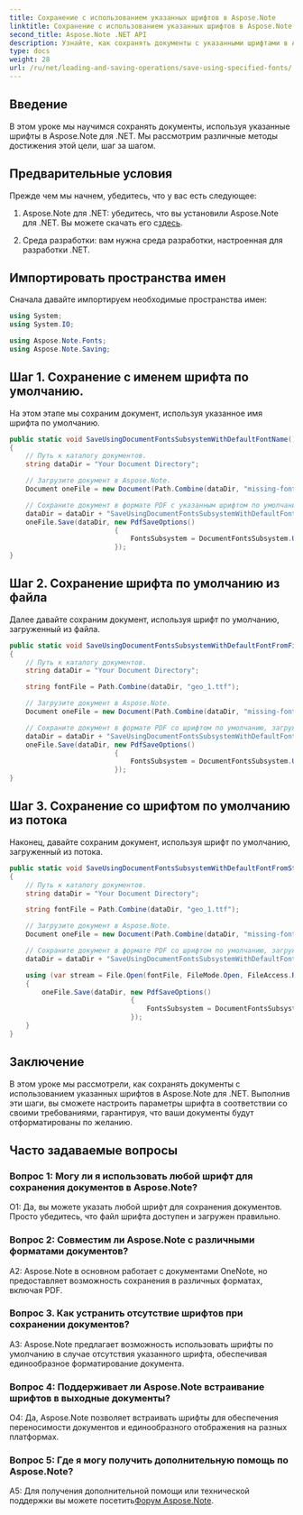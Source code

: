 ```yaml
---
title: Сохранение с использованием указанных шрифтов в Aspose.Note
linktitle: Сохранение с использованием указанных шрифтов в Aspose.Note
second_title: Aspose.Note .NET API
description: Узнайте, как сохранять документы с указанными шрифтами в Aspose.Note для .NET. Легко настраивайте параметры шрифта для единообразного форматирования документа.
type: docs
weight: 28
url: /ru/net/loading-and-saving-operations/save-using-specified-fonts/
---
```

## Введение

В этом уроке мы научимся сохранять документы, используя указанные шрифты в Aspose.Note для .NET. Мы рассмотрим различные методы достижения этой цели, шаг за шагом.

## Предварительные условия

Прежде чем мы начнем, убедитесь, что у вас есть следующее:

1.  Aspose.Note для .NET: убедитесь, что вы установили Aspose.Note для .NET. Вы можете скачать его с[здесь](https://releases.aspose.com/note/net/).

2. Среда разработки: вам нужна среда разработки, настроенная для разработки .NET.

## Импортировать пространства имен

Сначала давайте импортируем необходимые пространства имен:

```csharp
using System;
using System.IO;

using Aspose.Note.Fonts;
using Aspose.Note.Saving;

```

## Шаг 1. Сохранение с именем шрифта по умолчанию.

На этом этапе мы сохраним документ, используя указанное имя шрифта по умолчанию.

```csharp
public static void SaveUsingDocumentFontsSubsystemWithDefaultFontName()
{
    // Путь к каталогу документов.
    string dataDir = "Your Document Directory";

    // Загрузите документ в Aspose.Note.
    Document oneFile = new Document(Path.Combine(dataDir, "missing-font.one"));

    // Сохраните документ в формате PDF с указанным шрифтом по умолчанию.
    dataDir = dataDir + "SaveUsingDocumentFontsSubsystemWithDefaultFontName_out.pdf";
    oneFile.Save(dataDir, new PdfSaveOptions()
                          {
                              FontsSubsystem = DocumentFontsSubsystem.UsingDefaultFont("Times New Roman")
                          });
}
```

## Шаг 2. Сохранение шрифта по умолчанию из файла

Далее давайте сохраним документ, используя шрифт по умолчанию, загруженный из файла.

```csharp
public static void SaveUsingDocumentFontsSubsystemWithDefaultFontFromFile()
{
    // Путь к каталогу документов.
    string dataDir = "Your Document Directory";

    string fontFile = Path.Combine(dataDir, "geo_1.ttf");

    // Загрузите документ в Aspose.Note.
    Document oneFile = new Document(Path.Combine(dataDir, "missing-font.one"));

    // Сохраните документ в формате PDF со шрифтом по умолчанию, загруженным из файла.
    dataDir = dataDir + "SaveUsingDocumentFontsSubsystemWithDefaultFontFromFile_out.pdf";
    oneFile.Save(dataDir, new PdfSaveOptions()
                          {
                              FontsSubsystem = DocumentFontsSubsystem.UsingDefaultFontFromFile(fontFile)
                          });
}
```

## Шаг 3. Сохранение со шрифтом по умолчанию из потока

Наконец, давайте сохраним документ, используя шрифт по умолчанию, загруженный из потока.

```csharp
public static void SaveUsingDocumentFontsSubsystemWithDefaultFontFromStream()
{
    // Путь к каталогу документов.
    string dataDir = "Your Document Directory";

    string fontFile = Path.Combine(dataDir, "geo_1.ttf");

    // Загрузите документ в Aspose.Note.
    Document oneFile = new Document(Path.Combine(dataDir, "missing-font.one"));

    // Сохраните документ в формате PDF со шрифтом по умолчанию, загруженным из потока.
    dataDir = dataDir + "SaveUsingDocumentFontsSubsystemWithDefaultFontFromStream_out.pdf";

    using (var stream = File.Open(fontFile, FileMode.Open, FileAccess.Read, FileShare.Read))
    {
        oneFile.Save(dataDir, new PdfSaveOptions()
                              {
                                  FontsSubsystem = DocumentFontsSubsystem.UsingDefaultFontFromStream(stream)
                              });
    }
}
```

## Заключение

В этом уроке мы рассмотрели, как сохранять документы с использованием указанных шрифтов в Aspose.Note для .NET. Выполнив эти шаги, вы сможете настроить параметры шрифта в соответствии со своими требованиями, гарантируя, что ваши документы будут отформатированы по желанию.

## Часто задаваемые вопросы

### Вопрос 1: Могу ли я использовать любой шрифт для сохранения документов в Aspose.Note?

О1: Да, вы можете указать любой шрифт для сохранения документов. Просто убедитесь, что файл шрифта доступен и загружен правильно.

### Вопрос 2: Совместим ли Aspose.Note с различными форматами документов?

A2: Aspose.Note в основном работает с документами OneNote, но предоставляет возможность сохранения в различных форматах, включая PDF.

### Вопрос 3. Как устранить отсутствие шрифтов при сохранении документов?

A3: Aspose.Note предлагает возможность использовать шрифты по умолчанию в случае отсутствия указанного шрифта, обеспечивая единообразное форматирование документа.

### Вопрос 4: Поддерживает ли Aspose.Note встраивание шрифтов в выходные документы?

О4: Да, Aspose.Note позволяет встраивать шрифты для обеспечения переносимости документов и единообразного отображения на разных платформах.

### Вопрос 5: Где я могу получить дополнительную помощь по Aspose.Note?

 A5: Для получения дополнительной помощи или технической поддержки вы можете посетить[Форум Aspose.Note](https://forum.aspose.com/c/note/28).